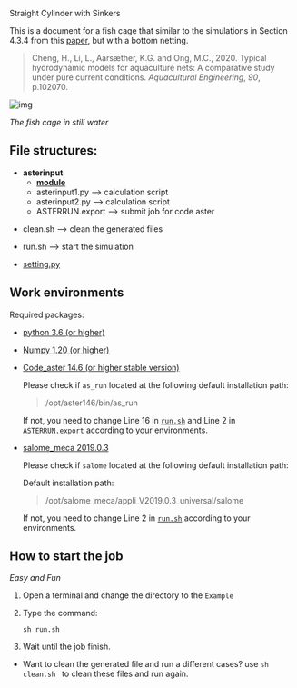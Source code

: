 Straight Cylinder with Sinkers

This is a document for a fish cage that similar to the simulations in Section 4.3.4 from this [paper](https://doi.org/10.1016/j.aquaeng.2020.102070), but with a bottom netting. 

> Cheng, H., Li, L., Aarsæther, K.G. and Ong, M.C., 2020. Typical hydrodynamic models for aquaculture nets: A comparative study under pure current conditions. *Aquacultural Engineering*, *90*, p.102070.



![img](https://ars.els-cdn.com/content/image/1-s2.0-S014486091930216X-gr20_lrg.jpg)

*The fish cage in still water*



## File structures:

- **asterinput**
  - [**module**](/Documents/module.md)
  - asterinput1.py  --> calculation script
  - asterinput2.py --> calculation script
  - ASTERRUN.export  -->  submit job for code aster

* clean.sh --> clean the generated files

* run.sh --> start the simulation

* [setting.py](Documents/setting.md)



## Work environments

Required packages:

* [python 3.6 (or higher)](https://www.python.org/)

* [Numpy 1.20 (or higher)](https://numpy.org/)

* [Code_aster 14.6 (or higher stable version)](https://www.code-aster.org/spip.php?article272)

  Please check if `as_run` located at the following default installation path:

  > /opt/aster146/bin/as_run

  If not, you need to change Line 16  in [`run.sh`](Example/run.sh) and  Line 2 in [`ASTERRUN.export`](Example/asterinput/ASTERRUN.export) according to your environments.

* [salome_meca 2019.0.3](https://www.code-aster.org/spip.php?article303)

  Please check if `salome` located at the following default installation path:

  Default installation path:

  > /opt/salome_meca/appli_V2019.0.3_universal/salome
  
  If not, you need to change Line 2  in  [`run.sh`](Example/run.sh) according to your environments.
## How to start the job

*Easy and Fun*

1. Open a terminal and change the directory to the `Example`

2. Type the command:

   ``` shell
   sh run.sh
   ```

3. Wait until the job finish.



* Want to clean the generated file and run a different cases? use `sh clean.sh ` to clean these files and run again. 

  



